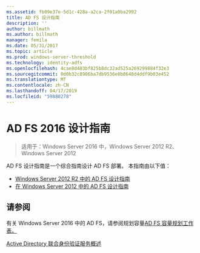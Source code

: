 ```yaml
---
ms.assetid: fb09e37e-5d1c-428a-a2ca-2f01a0ba2992
title: AD FS 设计指南
description: ''
author: billmath
ms.author: billmath
manager: femila
ms.date: 05/31/2017
ms.topic: article
ms.prod: windows-server-threshold
ms.technology: identity-adfs
ms.openlocfilehash: 4cae8d403bf825b8dc32ad525a269299884f32e3
ms.sourcegitcommit: 0d0b32c8986ba7db9536e0b8648d4ddf9b03e452
ms.translationtype: MT
ms.contentlocale: zh-CN
ms.lasthandoff: 04/17/2019
ms.locfileid: "59888278"
---
```

# <a name="ad-fs-2016-design-guide"></a>AD FS 2016 设计指南

>适用于：Windows Server 2016 中，Windows Server 2012 R2、 Windows Server 2012

AD FS 设计指南是一个综合指南设计 AD FS 部署。  本指南由以下值：

-   [Windows Server 2012 R2 中的 AD FS 设计指南](AD-FS-Design-Guide-in-Windows-Server-2012-R2.md)
-   [在 Windows Server 2012 中的 AD FS 设计指南](AD-FS-Design-Guide-in-Windows-Server-2012.md)
  

  
## <a name="see-also"></a>请参阅  
有关 Windows Server 2016 中的 AD FS，请参阅规划容量[AD FS 容量规划工作表。](http://adfsdocs.blob.core.windows.net/adfs/ADFSCapacity2016.xlsx)  
  
[Active Directory 联合身份验证服务概述](../../Active-Directory-Federation-Services.md)

